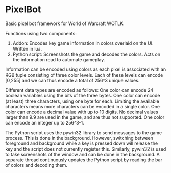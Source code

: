 # PixelBot
Basic pixel bot framework for World of Warcraft WOTLK. 

Functions using two components:
1) Addon: Encodes key game information in colors overlaid on the UI. Written in lua.
2) Python script: Screenshots the game and decodes the colors. Acts on the information read to automate gameplay.

Information can be encoded using colors as each pixel is associated with an RGB tuple consisting of three color levels. Each of these levels can encode [0,255] and we can thus encode a total of 256^3 unique values. 

Different data types are encoded as follows:
One color can encode 24 boolean variables using the bits of the three bytes.
One color can encode (at least) three characters, using one byte for each. Limiting the available characters means more characters can be encoded in a single color.
One color can encode a decimal value with up to 10 digits. No decimal values larger than 9.9 are used in the game, and are thus not supported.
One color can encode an integer up to 256^3-1.

The Python script uses the pywin32 library to send messages to the game process. This is done in the background. However, switching between foreground and background while a key is pressed down will release the key and the script does not currently register this.
Similarly, pywin32 is used to take screenshots of the window and can be done in the background. A separate thread continuously updates the Python script by reading the bar of colors and decoding them. 

